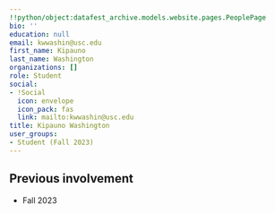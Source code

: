 ```yaml
---
!!python/object:datafest_archive.models.website.pages.PeoplePage
bio: ''
education: null
email: kwwashin@usc.edu
first_name: Kipauno
last_name: Washington
organizations: []
role: Student
social:
- !Social
  icon: envelope
  icon_pack: fas
  link: mailto:kwwashin@usc.edu
title: Kipauno Washington
user_groups:
- Student (Fall 2023)
---
```



## Previous involvement

* Fall 2023

